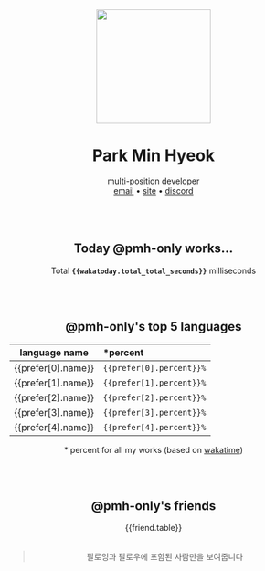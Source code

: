 <div align="center">
  <img src="https://avatars.githubusercontent.com/u/39158228?s=460&u=85a513dbfe77b73d9f7aa9c85e3e973cb69caba6&v=4" width="200px"/>
  <h1>Park Min Hyeok</h1>
  multi-position developer<br />
  <a href="mailto:pmhstudio.pmh@gmail.com">email</a> •
  <a href="https://pmh.codes/main/">site</a> •
  <a href="https://discord.gg/VbcGYnv">discord</a> 
  <br />
  <br />
  <br />
  <br />

  ## Today @pmh-only works...
  Total **`{{wakatoday.total_total_seconds}}`** milliseconds

  <br />
  <br />

  ## @pmh-only's top 5 languages
  |      language name | *percent                  |
  |:------------------:|:--------------------------|
  | {{prefer[0].name}} | `{{prefer[0].percent}}%`  |
  | {{prefer[1].name}} | `{{prefer[1].percent}}%`  |
  | {{prefer[2].name}} | `{{prefer[2].percent}}%`  |
  | {{prefer[3].name}} | `{{prefer[3].percent}}%`  |
  | {{prefer[4].name}} | `{{prefer[4].percent}}%`  |

  \* percent for all my works (based on [wakatime](https://wakatime.com))

  <br />
  <br />

  ## @pmh-only's friends
  <table>
    {{friend.table}}
  </table>

  > 팔로잉과 팔로우에 포함된 사람만을 보여줍니다
</div>
